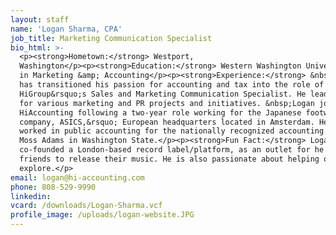 ```yaml
---
layout: staff
name: 'Logan Sharma, CPA'
job_title: Marketing Communication Specialist
bio_html: >-
  <p><strong>Hometown:</strong> Westport,
  Washington</p><p><strong>Education:</strong> Western Washington University, BA
  in Marketing &amp; Accounting</p><p><strong>Experience:</strong> &nbsp;Logan
  has transitioned his passion for accounting and tax into the role of
  HiGroup&rsquo;s Sales and Marketing Communication Specialist. He leads HiGroup
  for various marketing and PR projects and initiatives. &nbsp;Logan joins
  HiAccounting following a two-year role working for the Japanese footwear
  company, ASICS,&rsquo; European headquarters located in Amsterdam. He has also
  worked in public accounting for the nationally recognized accounting firm,
  Moss Adams in Washington State.</p><p><strong>Fun Fact:</strong> Logan
  co-founded a London-based record label/platform, as an outlet for he &amp; his
  friends to release their music. He is also passionate about helping others
  explore.</p>
email: logan@hi-accounting.com
phone: 808-529-9990
linkedin:
vcard: /downloads/Logan-Sharma.vcf
profile_image: /uploads/logan-website.JPG
---
```


